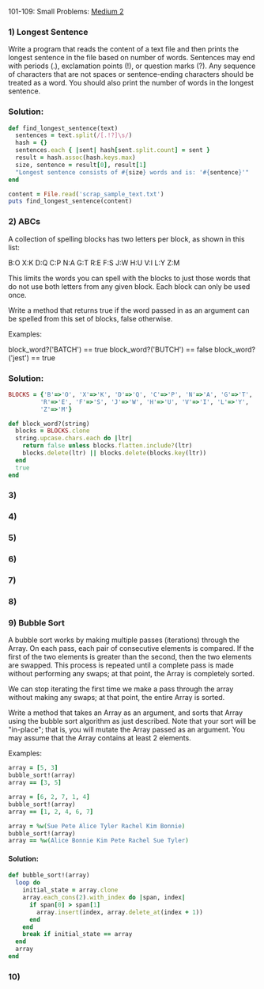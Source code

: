 101-109: Small Problems:
[Medium 2](https://launchschool.com/exercise_sets/4eba5cca)

### 1) Longest Sentence

Write a program that reads the content of a text file and then prints the longest sentence in the file based on number of words. Sentences may end with periods (.), exclamation points (!), or question marks (?). Any sequence of characters that are not spaces or sentence-ending characters should be treated as a word. You should also print the number of words in the longest sentence.

### Solution:
```ruby
def find_longest_sentence(text)
  sentences = text.split(/[.!?]\s/)
  hash = {}
  sentences.each { |sent| hash[sent.split.count] = sent }
  result = hash.assoc(hash.keys.max)
  size, sentence = result[0], result[1]
  "Longest sentence consists of #{size} words and is: '#{sentence}'"
end

content = File.read('scrap_sample_text.txt')
puts find_longest_sentence(content)
```
### 2) ABCs
A collection of spelling blocks has two letters per block, as shown in this list:

B:O   X:K   D:Q   C:P   N:A
G:T   R:E   F:S   J:W   H:U
V:I   L:Y   Z:M

This limits the words you can spell with the blocks to just those words that do not use both letters from any given block. Each block can only be used once.

Write a method that returns true if the word passed in as an argument can be spelled from this set of blocks, false otherwise.

Examples:

block_word?('BATCH') == true
block_word?('BUTCH') == false
block_word?('jest') == true

### Solution:
```ruby
BLOCKS = {'B'=>'O', 'X'=>'K', 'D'=>'Q', 'C'=>'P', 'N'=>'A', 'G'=>'T',
         'R'=>'E', 'F'=>'S', 'J'=>'W', 'H'=>'U', 'V'=>'I', 'L'=>'Y',
         'Z'=>'M'}

def block_word?(string)
  blocks = BLOCKS.clone
  string.upcase.chars.each do |ltr|
    return false unless blocks.flatten.include?(ltr)
    blocks.delete(ltr) || blocks.delete(blocks.key(ltr))
  end
  true
end
```

### 3)
### 4)
### 5)
### 6)
### 7)
### 8)
### 9) Bubble Sort

A bubble sort works by making multiple passes (iterations) through the Array. On each pass, each pair of consecutive elements is compared. If the first of the two elements is greater than the second, then the two elements are swapped. This process is repeated until a complete pass is made without performing any swaps; at that point, the Array is completely sorted.

We can stop iterating the first time we make a pass through the array without making any swaps; at that point, the entire Array is sorted.

Write a method that takes an Array as an argument, and sorts that Array using the bubble sort algorithm as just described. Note that your sort will be "in-place"; that is, you will mutate the Array passed as an argument. You may assume that the Array contains at least 2 elements.

Examples:

```ruby
array = [5, 3]
bubble_sort!(array)
array == [3, 5]

array = [6, 2, 7, 1, 4]
bubble_sort!(array)
array == [1, 2, 4, 6, 7]

array = %w(Sue Pete Alice Tyler Rachel Kim Bonnie)
bubble_sort!(array)
array == %w(Alice Bonnie Kim Pete Rachel Sue Tyler)
```

#### Solution:

```ruby
def bubble_sort!(array)
  loop do
    initial_state = array.clone
    array.each_cons(2).with_index do |span, index|
      if span[0] > span[1]
        array.insert(index, array.delete_at(index + 1))
      end
    end
    break if initial_state == array
  end
  array  
end
```
### 10)
